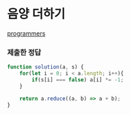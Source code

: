 # 음양 더하기

[programmers](https://programmers.co.kr/learn/courses/30/lessons/76501)

### 제출한 정답
```js
function solution(a, s) {
    for(let i = 0; i < a.length; i++){
        if(s[i] === false) a[i] *= -1; 
    }

    return a.reduce((a, b) => a + b);
}
```